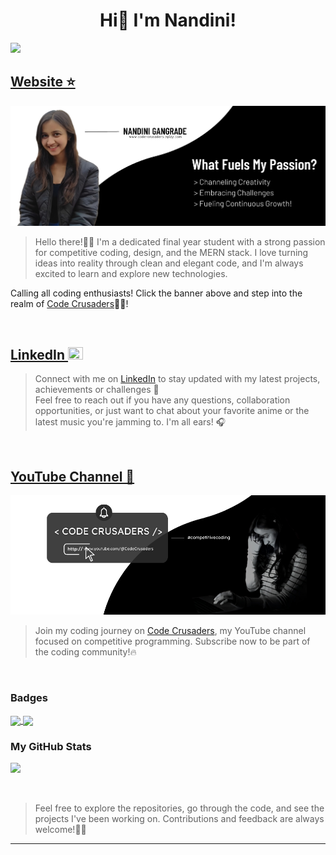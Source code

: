 <h1 align="center">Hi👋 I'm Nandini!</h1>

![](https://komarev.com/ghpvc/?username=your-github-nandini-gangrade&color=blue&style=plastic)

## <a href="https://www.code-crusaders.epizy.com">Website ⭐</a>
[![Design & Development](https://github.com/nandini-gangrade/nandini-gangrade/blob/main/Website%20Banner.png)](https://www.code-crusaders.epizy.com)
> Hello there!👋🏻 I'm a dedicated final year student with a strong passion for competitive coding, design, and the MERN stack. I love turning ideas into reality through clean and elegant code, and I'm always excited to learn and explore new technologies. <br>

Calling all coding enthusiasts! Click the banner above and step into the realm of <a href="https://www.code-crusaders.epizy.com">Code Crusaders</a>🤟🏻!
 
<br>

## <a href="https://www.linkedin.com/in/nandini-gangrade" target="_blank" rel="noreferrer">LinkedIn <img src="https://raw.githubusercontent.com/danielcranney/readme-generator/main/public/icons/socials/linkedin.svg" width="24" height="20"/> </a> 

> Connect with me on <a href="https://www.linkedin.com/in/nandini-gangrade" target="_blank" rel="noreferrer">LinkedIn</a> to stay updated with my latest projects, achievements or challenges 🤝 <br>
Feel free to reach out if you have any questions, collaboration opportunities, or just want to chat about your favorite anime or the latest music you're jamming to. I'm all ears! 🎧

<br>

## <a href="https://www.youtube.com/@CodeCrusaders?sub_confirmation=1">YouTube Channel 🎥</a>


<div align="center">
  <a href="https://www.youtube.com/@CodeCrusaders?sub_confirmation=1">
    <img src="https://github.com/nandini-gangrade/nandini-gangrade/blob/main/youtube%20bannerr.png" alt="Code Crusaders Banner">
  </a>
</div>

> Join my coding journey on <a href="https://www.youtube.com/@CodeCrusaders?sub_confirmation=1">Code Crusaders</a>, my YouTube channel focused on competitive programming. Subscribe now to be part of the coding community!🔥

<br>

<!--
### Socials

<p align="left"> 
<a href="https://www.codepen.io/nandini-gangrade" target="_blank" rel="noreferrer"><img src="https://raw.githubusercontent.com/danielcranney/readme-generator/main/public/icons/socials/codepen.svg" width="32" height="32" /></a>
<a href="https://www.youtube.com/@CodeCrusaders" target="_blank" rel="noreferrer"><img src="https://raw.githubusercontent.com/danielcranney/readme-generator/main/public/icons/socials/youtube.svg" width="32" height="32" /></a>
<a href="https://www.github.com/nandini-gangrade" target="_blank" rel="noreferrer"><img src="https://raw.githubusercontent.com/danielcranney/readme-generator/main/public/icons/socials/github.svg" width="32" height="32" /></a> <a href="http://www.instagram.com/monn_coquelicot/" target="_blank" rel="noreferrer"><img src="https://raw.githubusercontent.com/danielcranney/readme-generator/main/public/icons/socials/instagram.svg" width="32" height="32" /></a> <a href="https://www.linkedin.com/in/nandini-gangrade-868385227/" target="_blank" rel="noreferrer"><img src="https://raw.githubusercontent.com/danielcranney/readme-generator/main/public/icons/socials/linkedin.svg" width="32" height="32" /></a>
</p>
-->

### Badges
<a href="https://github.com/nandini-gangrade/github-readme-stats">
  <img height=200 align="center" src="https://github-readme-stats.vercel.app/api?username=nandini-gangrade" />
</a>
<a href="https://github.com/nandini-gangrade/convoychat">
  <img height=200 align="center" src="https://github-readme-stats.vercel.app/api/top-langs?username=nandini-gangrade&layout=compact&langs_count=8&card_width=320" />
</a>

<br>

### My GitHub Stats

<a href="http://www.github.com/nandini-gangrade"><img src="https://github-readme-streak-stats.herokuapp.com/?user=nandini-gangrade&stroke=ffffff&background=1c1917&ring=0891b2&fire=0891b2&currStreakNum=ffffff&currStreakLabel=0891b2&sideNums=ffffff&sideLabels=ffffff&dates=ffffff&hide_border=true" /></a>

<br>


 > Feel free to explore the repositories, go through the code, and see the projects I've been working on. Contributions and feedback are always welcome!👍🏻


----------------------------------------

<br>
